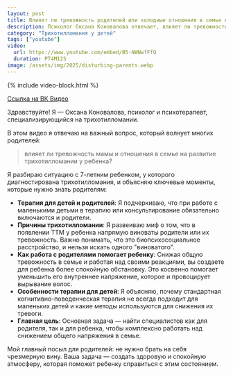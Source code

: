 ```yaml
---
layout: post
title: Влияет ли тревожность родителей или холодные отношения в семье на трихотилломанию у детей | Ответы на вопросы 
description: Психолог Оксана Коновалова отвечает, влияет ли тревожность родителей на трихотилломанию у ребенка. Узнайте о причинах ТТМ и правильных подходах к терапии для детей.
category: "Трихотилломания у детей"
tags: ["youtube"]
video:
  url: https://www.youtube.com/embed/B5-NWNwfFfQ
  duration: PT4M12S
image: /assets/img/2025/disturbing-parents.webp
---
```


{% include video-block.html %}

<a href="https://vkvideo.ru/video-211245681_456239066" rel="nofollow" target="_blank">Ссылка на ВК Видео</a>

Здравствуйте! Я — Оксана Коновалова, психолог и психотерапевт, специализирующийся на трихотилломании.

В этом видео я отвечаю на важный вопрос, который волнует многих родителей:
<blockquote class="blockquote">
  <p class="mb-0">влияет ли тревожность мамы и отношения в семье на развитие трихотилломании у ребенка?</p>
</blockquote>

Я разбираю ситуацию с 7-летним ребенком, у которого диагностирована трихотилломания, и объясняю ключевые моменты, которые нужно знать родителям:
- **Терапия для детей и родителей**: Я подчеркиваю, что при работе с маленькими детьми в терапию или консультирование обязательно включаются и родители.
- **Причины трихотилломании**: Я развеиваю миф о том, что в появлении ТТМ у ребенка напрямую виноваты родители или их тревожность. Важно понимать, что это биопсихосоциальное расстройство, и нельзя искать одного "виноватого".
- **Как работа с родителями помогает ребенку**: Снижая общую тревожность в семье и работая над своими реакциями, вы создаете для ребенка более спокойную обстановку. Это косвенно помогает уменьшить его внутреннее напряжение, которое и провоцирует вырывание волос.
- **Особенности терапии для детей**: Я объясняю, почему стандартная когнитивно-поведенческая терапия не всегда подходит для маленьких детей и какие методы используются для снижения их тревоги.
- **Главная цель**: Основная задача — найти специалистов как для родителя, так и для ребенка, чтобы комплексно работать над снижением общего напряжения в семье.

Мой главный посыл для родителей: не нужно брать на себя чрезмерную вину. Ваша задача — создать здоровую и спокойную атмосферу, которая поможет ребенку справиться с этим состоянием.
